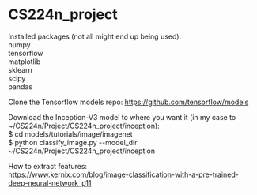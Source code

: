 # CS224n_project

Installed packages (not all might end up being used):  
numpy  
tensorflow  
matplotlib  
sklearn  
scipy  
pandas  

Clone the Tensorflow models repo: https://github.com/tensorflow/models  

Download the Inception-V3 model to where you want it (in my case to ~/CS224n/Project/CS224n_project/inception):  
$ cd models/tutorials/image/imagenet  
$ python classify_image.py --model_dir ~/CS224n/Project/CS224n_project/inception 

How to extract features:  
https://www.kernix.com/blog/image-classification-with-a-pre-trained-deep-neural-network_p11
